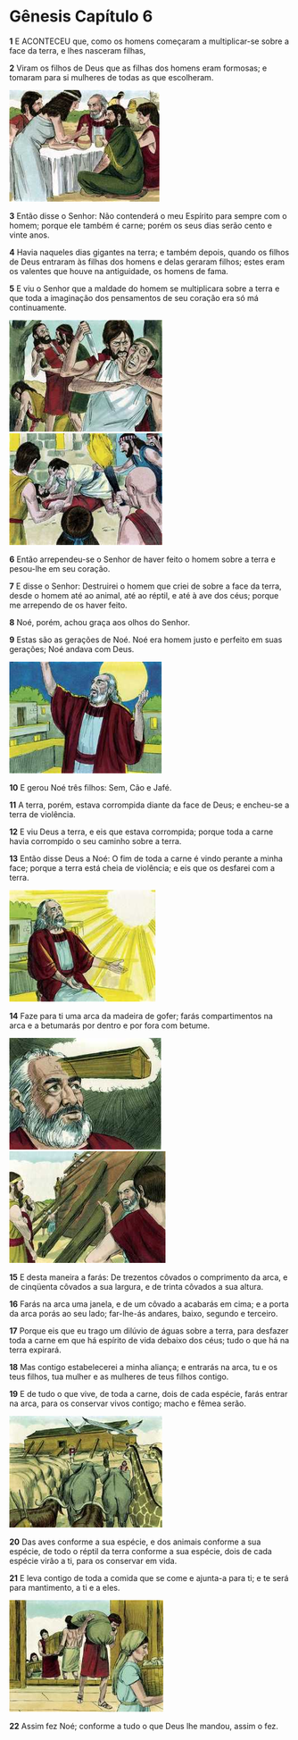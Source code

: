 # Gênesis Capítulo 6

**1** 	E ACONTECEU que, como os homens começaram a multiplicar-se sobre a face da terra, e lhes nasceram filhas,

**2** 	Viram os filhos de Deus que as filhas dos homens eram formosas; e tomaram para si mulheres de todas as que escolheram.

![](../Images/SweetPublishing/1-6-3.jpg) 

**3** 	Então disse o Senhor: Não contenderá o meu Espírito para sempre com o homem; porque ele também é carne; porém os seus dias serão cento e vinte anos.

**4** 	Havia naqueles dias gigantes na terra; e também depois, quando os filhos de Deus entraram às filhas dos homens e delas geraram filhos; estes eram os valentes que houve na antiguidade, os homens de fama.

**5** 	E viu o Senhor que a maldade do homem se multiplicara sobre a terra e que toda a imaginação dos pensamentos de seu coração era só má continuamente.

![](../Images/SweetPublishing/1-6-4.jpg) ![](../Images/SweetPublishing/1-6-5.jpg) 

**6** 	Então arrependeu-se o Senhor de haver feito o homem sobre a terra e pesou-lhe em seu coração.

**7** 	E disse o Senhor: Destruirei o homem que criei de sobre a face da terra, desde o homem até ao animal, até ao réptil, e até à ave dos céus; porque me arrependo de os haver feito.

**8** 	Noé, porém, achou graça aos olhos do Senhor.

**9** 	Estas são as gerações de Noé. Noé era homem justo e perfeito em suas gerações; Noé andava com Deus.

![](../Images/SweetPublishing/1-6-6.jpg) 

**10** 	E gerou Noé três filhos: Sem, Cão e Jafé.

**11** 	A terra, porém, estava corrompida diante da face de Deus; e encheu-se a terra de violência.

**12** 	E viu Deus a terra, e eis que estava corrompida; porque toda a carne havia corrompido o seu caminho sobre a terra.

**13** 	Então disse Deus a Noé: O fim de toda a carne é vindo perante a minha face; porque a terra está cheia de violência; e eis que os desfarei com a terra.

![](../Images/SweetPublishing/1-6-7.jpg) 

**14** 	Faze para ti uma arca da madeira de gofer; farás compartimentos na arca e a betumarás por dentro e por fora com betume.

![](../Images/SweetPublishing/1-6-8.jpg) ![](../Images/SweetPublishing/1-6-9.jpg) 

**15** 	E desta maneira a farás: De trezentos côvados o comprimento da arca, e de cinqüenta côvados a sua largura, e de trinta côvados a sua altura.

**16** 	Farás na arca uma janela, e de um côvado a acabarás em cima; e a porta da arca porás ao seu lado; far-lhe-ás andares, baixo, segundo e terceiro.

**17** 	Porque eis que eu trago um dilúvio de águas sobre a terra, para desfazer toda a carne em que há espírito de vida debaixo dos céus; tudo o que há na terra expirará.

**18** 	Mas contigo estabelecerei a minha aliança; e entrarás na arca, tu e os teus filhos, tua mulher e as mulheres de teus filhos contigo.

**19** 	E de tudo o que vive, de toda a carne, dois de cada espécie, farás entrar na arca, para os conservar vivos contigo; macho e fêmea serão.

![](../Images/SweetPublishing/1-6-10.jpg) 

**20** 	Das aves conforme a sua espécie, e dos animais conforme a sua espécie, de todo o réptil da terra conforme a sua espécie, dois de cada espécie virão a ti, para os conservar em vida.

**21** 	E leva contigo de toda a comida que se come e ajunta-a para ti; e te será para mantimento, a ti e a eles.

![](../Images/SweetPublishing/1-6-11.jpg) 

**22** 	Assim fez Noé; conforme a tudo o que Deus lhe mandou, assim o fez.

